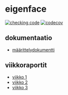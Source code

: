 
# eigenface
[![checking code](https://github.com/Eeritvan/face_recognition/actions/workflows/main.yml/badge.svg)](https://github.com/Eeritvan/face_recognition/actions/workflows/main.yml) [![codecov](https://codecov.io/gh/Eeritvan/face_recognition/graph/badge.svg?token=VZZML0709G)](https://codecov.io/gh/Eeritvan/face_recognition)
## dokumentaatio
- [määrittelydokumentti](docs/maarittelydokumentti.md)

## viikkoraportit
- [viikko 1](docs/viikkopalautukset/viikko1.md)
- [viikko 2](docs/viikkopalautukset/viikko2.md)
- [viikko 3](docs/viikkopalautukset/viikko3.md)